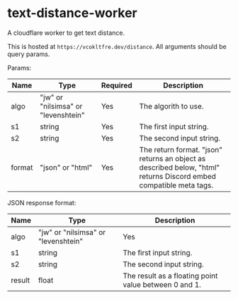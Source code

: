 # text-distance-worker

A cloudflare worker to get text distance.

This is hosted at `https://vcokltfre.dev/distance`. All arguments should be query params.

Params:

| Name   | Type                                | Required | Description                                                                                                        |
|--------|-------------------------------------|----------|--------------------------------------------------------------------------------------------------------------------|
| algo   | "jw" or "nilsimsa" or "levenshtein" | Yes      | The algorith to use.                                                                                               |
| s1     | string                              | Yes      | The first input string.                                                                                            |
| s2     | string                              | Yes      | The second input string.                                                                                           |
| format | "json" or "html"                    | Yes      | The return format. "json" returns an object as described below, "html" returns Discord embed compatible meta tags. |

JSON response format:

| Name   | Type                                | Description                                           |
|--------|-------------------------------------|-------------------------------------------------------|
| algo   | "jw" or "nilsimsa" or "levenshtein" | Yes                                                   |
| s1     | string                              | The first input string.                               |
| s2     | string                              | The second input string.                              |
| result | float                               | The result as a floating point value between 0 and 1. |
